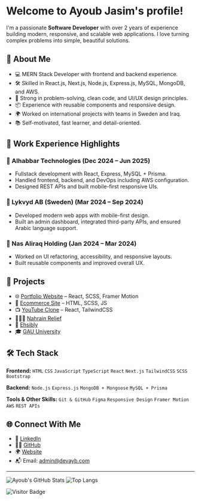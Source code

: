 # Welcome to Ayoub Jasim's profile! 

I'm a passionate **Software Developer** with over 2 years of experience building modern, responsive, and scalable web applications. I love turning complex problems into simple, beautiful solutions.

## 🧠 About Me

- 💻 MERN Stack Developer with frontend and backend experience.
- 🛠️ Skilled in React.js, Next.js, Node.js, Express.js, MySQL, MongoDB, and AWS.
- 🎯 Strong in problem-solving, clean code, and UI/UX design principles.
- 📦 Experience with reusable components and responsive design.
- 🌍 Worked on international projects with teams in Sweden and Iraq.
- 📚 Self-motivated, fast learner, and detail-oriented.

## 💼 Work Experience Highlights

### 🔹 Alhabbar Technologies (Dec 2024 – Jun 2025)
- Fullstack development with React, Express, MySQL + Prisma.
- Handled frontend, backend, and DevOps including AWS configuration.
- Designed REST APIs and built mobile-first responsive UIs.

### 🔹 Lykvyd AB (Sweden) (Mar 2024 – Sep 2024)
- Developed modern web apps with mobile-first design.
- Built an admin dashboard, integrated third-party APIs, and ensured Arabic language support.

### 🔹 Nas Aliraq Holding (Jan 2024 – Mar 2024)
- Worked on UI refactoring, accessibility, and responsive layouts.
- Built reusable components and improved overall UX.

## 🚀 Projects

- 🌐 [Portfolio Website](https://devayb.com/) – React, SCSS, Framer Motion
- 🛒 [Ecommerce Site](https://eco.devayb.com/) – HTML, SCSS, JS
- 📺 [YouTube Clone](https://youtube-cloned.devayb.com/) – React, TailwindCSS
- 🧑‍🤝‍🧑 [Nahrain Relief](https://nahrainrelief.com/)
- 🏥 [Ehsibly](https://ehsibly.com/)
- 🎓 [GAU University](https://gu.edu.iq/ar)

## 🛠️ Tech Stack

**Frontend:**
`HTML` `CSS` `JavaScript` `TypeScript` `React` `Next.js` `TailwindCSS` `SCSS` `Bootstrap`

**Backend:**
`Node.js` `Express.js` `MongoDB + Mongoose` `MySQL + Prisma`

**Tools & Other Skills:**
`Git & GitHub` `Figma` `Responsive Design` `Framer Motion` `AWS` `REST APIs`

## 🌐 Connect With Me

- 💼 [LinkedIn](https://www.linkedin.com/in/ayoubjasim/)
- 🧑‍💻 [GitHub](https://github.com/devayoub99)
- 🌍 [Website](https://devayb.com/)
- 📬 Email: admin@devayb.com

---

![Ayoub's GitHub Stats](https://github-readme-stats.vercel.app/api?username=devayoub99&show_icons=true&theme=default)
![Top Langs](https://github-readme-stats.vercel.app/api/top-langs/?username=devayoub99&layout=compact)

![Visitor Badge](https://visitor-badge.glitch.me/badge?page_id=devayoub99.visitor-badge)

